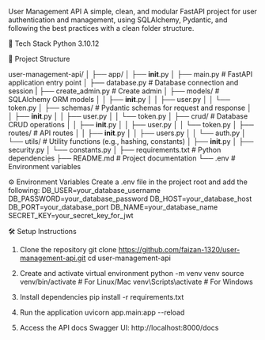 User Management API
A simple, clean, and modular FastAPI project for user authentication and management, using SQLAlchemy, Pydantic, and following the best practices with a clean folder structure.

🚀 Tech Stack
Python 3.10.12

📂 Project Structure

user-management-api/
│
├── app/
│   ├── __init__.py
│   ├── main.py                 # FastAPI application entry point
│   ├── database.py             # Database connection and session
|   ├── create_admin.py         # Create admin
│   ├── models/                 # SQLAlchemy ORM models
│   │   ├── __init__.py
│   │   ├── user.py
│   │   └── token.py
│   ├── schemas/                # Pydantic schemas for request and response
│   │   ├── __init__.py
│   │   ├── user.py
│   │   └── token.py
│   ├── crud/                   # Database CRUD operations
│   │   ├── __init__.py
│   │   ├── user.py
│   │   └── token.py
│   ├── routes/                 # API routes
│   │   ├── __init__.py
│   │   ├── users.py
│   │   └── auth.py
│   └── utils/                  # Utility functions (e.g., hashing, constants)
│       ├── __init__.py
│       ├── security.py
│       └── constants.py
│
├── requirements.txt             # Python dependencies
├── README.md                    # Project documentation
└── .env                         # Environment variables

⚙️ Environment Variables
Create a .env file in the project root and add the following:
DB_USER=your_database_username
DB_PASSWORD=your_database_password
DB_HOST=your_database_host
DB_PORT=your_database_port
DB_NAME=your_database_name
SECRET_KEY=your_secret_key_for_jwt

🛠️ Setup Instructions
1. Clone the repository
git clone https://github.com/faizan-1320/user-management-api.git
cd user-management-api

2. Create and activate virtual environment
python -m venv venv
source venv/bin/activate   # For Linux/Mac
venv\Scripts\activate      # For Windows

3. Install dependencies
pip install -r requirements.txt

4. Run the application
uvicorn app.main:app --reload

5. Access the API docs
Swagger UI: http://localhost:8000/docs
